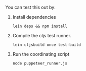 You can test this out by:

1) Install dependencies

    `lein deps && npm install`

2) Compile the cljs test runner.

     `lein cljsbuild once test-build`
	 
3) Run the coordinating script

    `node puppeteer_runner.js`

